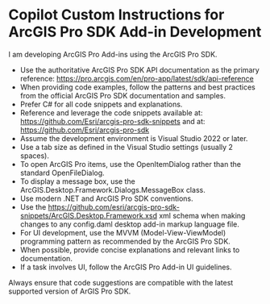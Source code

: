 # Copilot Custom Instructions for ArcGIS Pro SDK Add-in Development

I am developing ArcGIS Pro Add-ins using the ArcGIS Pro SDK.

- Use the authoritative ArcGIS Pro SDK API documentation as the primary reference: https://pro.arcgis.com/en/pro-app/latest/sdk/api-reference
- When providing code examples, follow the patterns and best practices from the official ArcGIS Pro SDK documentation and samples.
- Prefer C# for all code snippets and explanations.
- Reference and leverage the code snippets available at: https://github.com/Esri/arcgis-pro-sdk-snippets and at: https://github.com/Esri/arcgis-pro-sdk
- Assume the development environment is Visual Studio 2022 or later.
- Use a tab size as defined in the Visual Studio settings (usually 2 spaces).
- To open ArcGIS Pro items, use the OpenItemDialog rather than the standard OpenFileDialog.
- To display a message box, use the ArcGIS.Desktop.Framework.Dialogs.MessageBox class.
- Use modern .NET and ArcGIS Pro SDK conventions.
- Use the https://github.com/esri/arcgis-pro-sdk-snippets/ArcGIS.Desktop.Framework.xsd xml schema when making changes to any config.daml desktop add-in markup language file.
- For UI development, use the MVVM (Model-View-ViewModel) programming pattern as recommended by the ArcGIS Pro SDK.
- When possible, provide concise explanations and relevant links to documentation.
- If a task involves UI, follow the ArcGIS Pro Add-in UI guidelines.

Always ensure that code suggestions are compatible with the latest supported version of ArGIS Pro SDK.
